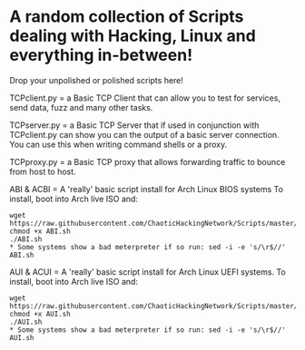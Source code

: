 # A random collection of Scripts dealing with Hacking, Linux and everything in-between!

Drop your unpolished or polished scripts here!

TCPclient.py = a Basic TCP Client that can allow you to test for services, send data, fuzz and many other tasks.

TCPserver.py = a Basic TCP Server that if used in conjunction with TCPclient.py can show you can the output of a basic server connection. You can use this when writing command shells or a proxy.

TCPproxy.py = a Basic TCP proxy that allows forwarding traffic to bounce from host to host. 

ABI & ACBI = A 'really' basic script install for Arch Linux BIOS systems
  To install, boot into Arch live ISO and:
  
  
    wget https://raw.githubusercontent.com/ChaoticHackingNetwork/Scripts/master/ABI.sh
    chmod +x ABI.sh
    ./ABI.sh
    * Some systems show a bad meterpreter if so run: sed -i -e 's/\r$//' ABI.sh 

AUI & ACUI = A 'really' basic script install for Arch Linux UEFI systems.
    To install, boot into Arch live ISO and:
    
    
    wget https://raw.githubusercontent.com/ChaoticHackingNetwork/Scripts/master/AUI.sh
    chmod +x AUI.sh
    ./AUI.sh
    * Some systems show a bad meterpreter if so run: sed -i -e 's/\r$//' AUI.sh 

